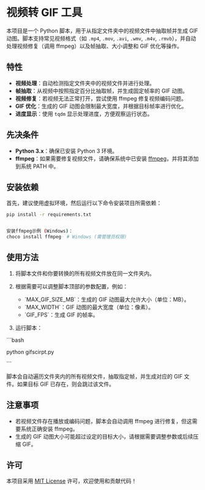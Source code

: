 # 视频转 GIF 工具

本项目是一个 Python 脚本，用于从指定文件夹中的视频文件中抽取帧并生成 GIF 动图。脚本支持常见视频格式（如 `.mp4`, `.mov`, `.avi`, `.wmv`, `.m4v`, `.rmvb`），并自动处理视频修复（调用 ffmpeg）以及帧抽取、大小调整和 GIF 优化等操作。

## 特性

- **视频处理**：自动检测指定文件夹中的视频文件并进行处理。
- **帧抽取**：从视频中按照指定百分比抽取帧，并生成固定帧率的 GIF 动图。
- **视频修复**：若视频无法正常打开，尝试使用 ffmpeg 修复视频编码问题。
- **GIF 优化**：生成的 GIF 动图会限制最大宽度，并根据目标帧率进行优化。
- **进度显示**：使用 `tqdm` 显示处理进度，方便观察运行状态。

## 先决条件

- **Python 3.x**：确保已安装 Python 3 环境。
- **ffmpeg**：如果需要修复视频文件，请确保系统中已安装 [ffmpeg](https://ffmpeg.org/)，并将其添加到系统 PATH 中。

## 安装依赖

首先，建议使用虚拟环境，然后运行以下命令安装项目所需依赖：

```bash
pip install -r requirements.txt


安装ffmpeg示例 (Windows)：
choco install ffmpeg  # Windows (需管理员权限)
```

## 使用方法

1. 将脚本文件和你要转换的所有视频文件放在同一文件夹内。
2. 根据需要可以调整脚本顶部的参数配置，例如：

   - \`MAX\_GIF\_SIZE\_MB\`：生成的 GIF 动图最大允许大小（单位：MB）。
   - \`MAX\_WIDTH\`：GIF 动图的最大宽度（单位：像素）。
   - \`GIF\_FPS\`：生成 GIF 的帧率。
3. 运行脚本：

\`\`\`bash

python gifscirpt.py

\`\`\`

脚本会自动遍历文件夹内的所有视频文件，抽取指定帧，并生成对应的 GIF 文件。如果目标 GIF 已存在，则会跳过该文件。

## 注意事项

- 若视频文件存在播放或编码问题，脚本会自动调用 ffmpeg 进行修复，但这需要系统正确安装 ffmpeg。
- 生成的 GIF 动图大小可能超过设定的目标大小，请根据需要调整参数或后续压缩 GIF。

## 许可

本项目采用 [MIT License](LICENSE) 许可，欢迎使用和贡献代码！

